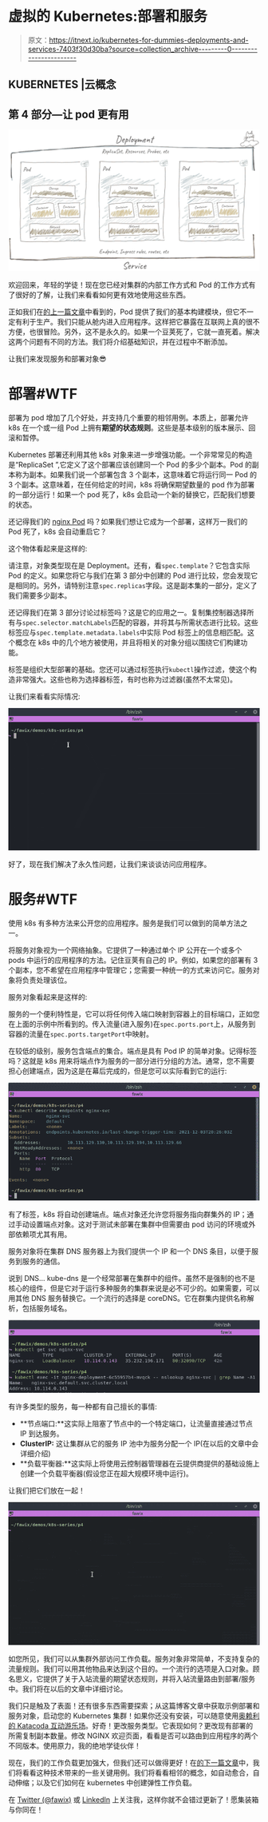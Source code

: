 # 虚拟的 Kubernetes:部署和服务

> 原文：<https://itnext.io/kubernetes-for-dummies-deployments-and-services-7403f30d30ba?source=collection_archive---------0----------------------->

## KUBERNETES |云概念

## 第 4 部分—让 pod 更有用

![](img/f25dfbb2fdfbba0d96e09897f3da25d8.png)

欢迎回来，年轻的学徒！现在您已经对集群的内部工作方式和 Pod 的工作方式有了很好的了解，让我们来看看如何更有效地使用这些东西。

正如我们在[的上一篇文章](https://bit.ly/fawix-k8s-p3)中看到的，Pod 提供了我们的基本构建模块，但它不一定有利于生产。我们只能从舱内进入应用程序。这样把它暴露在互联网上真的很不方便，也很冒险。另外，这不是永久的。如果一个豆荚死了，它就一直死着。解决这两个问题有不同的方法。我们将介绍基础知识，并在过程中不断添加。

让我们来发现服务和部署对象😎

# 部署#WTF

部署为 pod 增加了几个好处，并支持几个重要的相邻用例。本质上，部署允许 k8s 在一个或一组 Pod 上拥有**期望的状态规则**。这些是基本级别的版本展示、回滚和暂停。

Kubernetes 部署还利用其他 k8s 对象来进一步增强功能。一个非常常见的构造是“ReplicaSet ”,它定义了这个部署应该创建同一个 Pod 的多少个副本。Pod 的副本称为副本。如果我们说一个部署包含 3 个副本，这意味着它将运行同一 Pod 的 3 个副本。这意味着，在任何给定的时间，k8s 将确保期望数量的 pod 作为部署的一部分运行！如果一个 pod 死了，k8s 会启动一个新的替换它，匹配我们想要的状态。

还记得我们的 [nginx Pod](https://gist.github.com/fawix/d50d9bb3510f41e2c3f347a1e44ccba9#file-k8s_pod_example-yaml) 吗？如果我们想让它成为一个部署，这样万一我们的 Pod 死了，k8s 会自动重启它？

这个物体看起来是这样的:

请注意，对象类型现在是 Deployment。还有，看`spec.template`？它包含实际 Pod 的定义。如果您将它与我们在第 3 部分中创建的 Pod 进行比较，您会发现它是相同的。另外，请特别注意`spec.replicas`字段。这是副本集的一部分，定义了我们需要多少副本。

还记得我们在第 3 部分讨论过标签吗？这是它的应用之一。复制集控制器选择所有与`spec.selector.matchLabels`匹配的容器，并将其与所需状态进行比较。这些标签应与`spec.template.metadata.labels`中实际 Pod 标签上的信息相匹配。这个概念在 k8s 中的几个地方被使用，并且将相关的对象分组以围绕它们构建功能。

标签是组织大型部署的基础。您还可以通过标签执行`kubectl`操作过滤，使这个构造非常强大。这些也称为选择器标签，有时也称为过滤器(虽然不太常见)。

让我们来看看实际情况:

![](img/0b10b8ea6649bed0aee6c16ccb8c6300.png)

好了，现在我们解决了永久性问题，让我们来谈谈访问应用程序。

# 服务#WTF

使用 k8s 有多种方法来公开您的应用程序。服务是我们可以做到的简单方法之一。

将服务对象视为一个网络抽象。它提供了一种通过单个 IP 公开在一个或多个 pods 中运行的应用程序的方法。记住豆荚有自己的 IP。例如，如果您的部署有 3 个副本，您不希望在应用程序中管理它；您需要一种统一的方式来访问它。服务对象将负责处理该位。

服务对象看起来是这样的:

服务的一个便利特性是，它可以将任何传入端口映射到容器上的目标端口，正如您在上面的示例中所看到的。传入流量(进入服务)在`spec.ports.port`上，从服务到容器的流量在`spec.ports.targetPort`中映射。

在较低的级别，服务包含端点的集合。端点是具有 Pod IP 的简单对象。记得标签吗？这就是 k8s 用来将端点作为服务的一部分进行分组的方法。通常，您不需要担心创建端点，因为这是在幕后完成的，但是您可以实际看到它的运行:

![](img/055bbf6522f0aa2f0f203b41bc6b7475.png)

有了标签，k8s 将自动创建端点。端点对象还允许您将服务指向群集外的 IP；通过手动设置端点对象。这对于测试未部署在集群中但需要由 pod 访问的环境或外部依赖项尤其有用。

服务对象将在集群 DNS 服务器上为我们提供一个 IP 和一个 DNS 条目，以便于服务到服务的通信。

说到 DNS… kube-dns 是一个经常部署在集群中的组件。虽然不是强制的也不是核心的组件，但是它对于运行多种服务的集群来说是必不可少的。如果需要，可以用其他 DNS 服务替换它。一个流行的选择是 coreDNS。它在群集内提供名称解析，包括服务域名。

![](img/a445848749a7372a5ecf03a61eccce85.png)

有许多类型的服务，每一种都有自己擅长的事情:

*   **节点端口:**这实际上阻塞了节点中的一个特定端口，让流量直接通过节点 IP 到达服务。
*   **ClusterIP:** 这让集群从它的服务 IP 池中为服务分配一个 IP(在以后的文章中会详细介绍)
*   **负载平衡器:**这实际上将使用云控制器管理器在云提供商提供的基础设施上创建一个负载平衡器(假设您正在超大规模环境中运行)。

让我们把它们放在一起！

![](img/818a4d057b5715baa29a25baf78f56a4.png)

如您所见，我们可以从集群外部访问工作负载。服务对象非常简单，不支持复杂的流量规则。我们可以用其他物品来达到这个目的。一个流行的选项是入口对象。顾名思义，它提供了关于入站流量的期望状态规则，并将入站流量路由到部署/服务中。我们将在以后的文章中详细讨论。

我们只是触及了表面！还有很多东西需要探索；从这篇博客文章中获取示例部署和服务对象，启动您的 Kubernetes 集群！如果你还没有安装，可以随意使用[奥赖利的 Katacoda 互动游乐场](https://www.katacoda.com/courses/kubernetes/playground)。好奇！更改服务类型。它表现如何？更改现有部署的所需复制副本数量。修改 NGINX 欢迎页面，看看是否可以路由到应用程序的两个不同版本。使用原力，我的绝地学徒伙伴！

现在，我们的工作负载更加强大，但我们还可以做得更好！在[的下一篇文章](https://bit.ly/fawix-k8s-pt5)中，我们将看看这种技术带来的一些关键用例。我们将看看相邻的概念，如自动愈合，自动伸缩；以及它们如何在 kubernetes 中创建弹性工作负载。

在 [Twitter (@fawix)](https://twitter.com/fawix) 或 [LinkedIn](https://www.linkedin.com/in/fatimasilv/) 上关注我，这样你就不会错过更新了！愿集装箱与你同在！